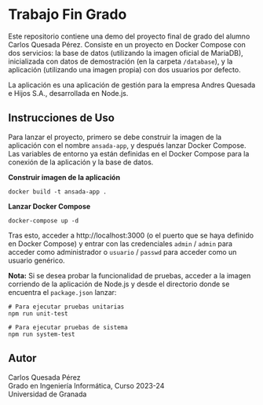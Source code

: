 # Trabajo Fin Grado


Este repositorio contiene una demo del proyecto final de grado del alumno Carlos Quesada Pérez. Consiste en un proyecto en Docker Compose con dos servicios: la base de datos (utilizando la imagen oficial de MariaDB), inicializada con datos de demostración (en la carpeta `/database`), y la aplicación (utilizando una imagen propia) con dos usuarios por defecto.


La aplicación es una aplicación de gestión para la empresa Andres Quesada e Hijos S.A., desarrollada en Node.js.

## Instrucciones de Uso

Para lanzar el proyecto, primero se debe construir la imagen de la aplicación con el nombre `ansada-app`, y después lanzar Docker Compose. Las variables de entorno ya están definidas en el Docker Compose para la conexión de la aplicación y la base de datos.

**Construir imagen de la aplicación**

    docker build -t ansada-app .

**Lanzar Docker Compose**

    docker-compose up -d

Tras esto, acceder a http://localhost:3000 (o el puerto que se haya definido en Docker Compose) y entrar con las credenciales `admin` / `admin` para acceder como administrador o `usuario` / `passwd` para acceder como un usuario genérico.

**Nota:** Si se desea probar la funcionalidad de pruebas, acceder a la imagen corriendo de la aplicación de Node.js y desde el directorio donde se encuentra el `package.json` lanzar:

    # Para ejecutar pruebas unitarias
    npm run unit-test

    # Para ejecutar pruebas de sistema
    npm run system-test

## Autor

Carlos Quesada Pérez <br />
Grado en Ingeniería Informática, Curso 2023-24  <br />
Universidad de Granada <br />
